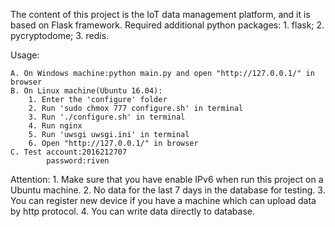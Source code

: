 The content of this project is the IoT data management platform, and it is based on Flask framework.
Required additional python packages:
    1. flask;
    2. pycryptodome;
    3. redis.

Usage:

    A. On Windows machine:python main.py and open "http://127.0.0.1/" in browser
    B. On Linux machine(Ubuntu 16.04):
        1. Enter the 'configure' folder
        2. Run 'sudo chmox 777 configure.sh' in terminal
        3. Run './configure.sh' in terminal
        4. Run nginx
        5. Run 'uwsgi uwsgi.ini' in terminal
        6. Open "http://127.0.0.1/" in browser
    C. Test account:2016212707
            password:riven

Attention:
    1. Make sure that you have enable IPv6 when run this project on a Ubuntu machine.
    2. No data for the last 7 days in the database for testing. 
    3. You can register new device if you have a machine which can upload data by http protocol.
    4. You can write data directly to database.
